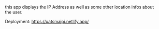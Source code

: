 this app displays the IP Address as well as some other location infos about the user.



Deployment:
https://uatsmaipi.netlify.app/